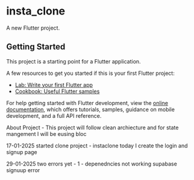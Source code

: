 # insta_clone

A new Flutter project.

## Getting Started

This project is a starting point for a Flutter application.

A few resources to get you started if this is your first Flutter project:

- [Lab: Write your first Flutter app](https://docs.flutter.dev/get-started/codelab)
- [Cookbook: Useful Flutter samples](https://docs.flutter.dev/cookbook)

For help getting started with Flutter development, view the
[online documentation](https://docs.flutter.dev/), which offers tutorials,
samples, guidance on mobile development, and a full API reference.

About Project - 
This project will follow clean archiecture and for state mangement I will be eusing bloc

17-01-2025 
started clone project  - instaclone
today I create the login and signup page


29-01-2025 
two errors yet - 
1 - depenedncies not working
supabase signuup error